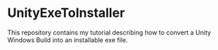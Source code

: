 # UnityExeToInstaller
This repository contains my tutorial describing how to convert a Unity Windows Build into an installable exe file.
